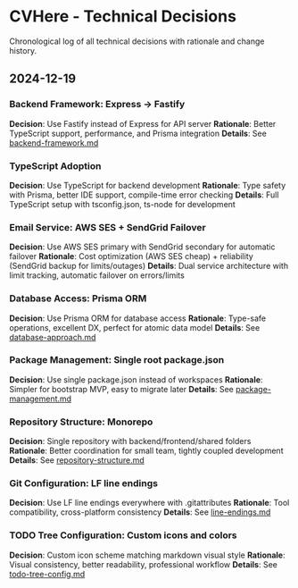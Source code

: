# CVHere - Technical Decisions

Chronological log of all technical decisions with rationale and change history.

## 2024-12-19

### Backend Framework: Express → Fastify
**Decision**: Use Fastify instead of Express for API server
**Rationale**: Better TypeScript support, performance, and Prisma integration
**Details**: See [backend-framework.md](code/backend-framework.md)

### TypeScript Adoption
**Decision**: Use TypeScript for backend development
**Rationale**: Type safety with Prisma, better IDE support, compile-time error checking
**Details**: Full TypeScript setup with tsconfig.json, ts-node for development

### Email Service: AWS SES + SendGrid Failover
**Decision**: Use AWS SES primary with SendGrid secondary for automatic failover
**Rationale**: Cost optimization (AWS SES cheap) + reliability (SendGrid backup for limits/outages)
**Details**: Dual service architecture with limit tracking, automatic failover on errors/limits

### Database Access: Prisma ORM
**Decision**: Use Prisma ORM for database access
**Rationale**: Type-safe operations, excellent DX, perfect for atomic data model
**Details**: See [database-approach.md](code/database-approach.md)

### Package Management: Single root package.json
**Decision**: Use single package.json instead of workspaces
**Rationale**: Simpler for bootstrap MVP, easy to migrate later
**Details**: See [package-management.md](code/package-management.md)

### Repository Structure: Monorepo
**Decision**: Single repository with backend/frontend/shared folders
**Rationale**: Better coordination for small team, tightly coupled development
**Details**: See [repository-structure.md](code/repository-structure.md)

### Git Configuration: LF line endings
**Decision**: Use LF line endings everywhere with .gitattributes
**Rationale**: Tool compatibility, cross-platform consistency
**Details**: See [line-endings.md](code/line-endings.md)

### TODO Tree Configuration: Custom icons and colors
**Decision**: Custom icon scheme matching markdown visual style
**Rationale**: Visual consistency, better readability, professional workflow
**Details**: See [todo-tree-config.md](code/todo-tree-config.md)